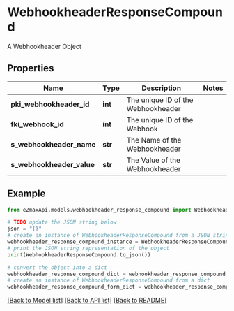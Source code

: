 # WebhookheaderResponseCompound

A Webhookheader Object

## Properties

Name | Type | Description | Notes
------------ | ------------- | ------------- | -------------
**pki_webhookheader_id** | **int** | The unique ID of the Webhookheader | 
**fki_webhook_id** | **int** | The unique ID of the Webhook | 
**s_webhookheader_name** | **str** | The Name of the Webhookheader | 
**s_webhookheader_value** | **str** | The Value of the Webhookheader | 

## Example

```python
from eZmaxApi.models.webhookheader_response_compound import WebhookheaderResponseCompound

# TODO update the JSON string below
json = "{}"
# create an instance of WebhookheaderResponseCompound from a JSON string
webhookheader_response_compound_instance = WebhookheaderResponseCompound.from_json(json)
# print the JSON string representation of the object
print(WebhookheaderResponseCompound.to_json())

# convert the object into a dict
webhookheader_response_compound_dict = webhookheader_response_compound_instance.to_dict()
# create an instance of WebhookheaderResponseCompound from a dict
webhookheader_response_compound_form_dict = webhookheader_response_compound.from_dict(webhookheader_response_compound_dict)
```
[[Back to Model list]](../README.md#documentation-for-models) [[Back to API list]](../README.md#documentation-for-api-endpoints) [[Back to README]](../README.md)


